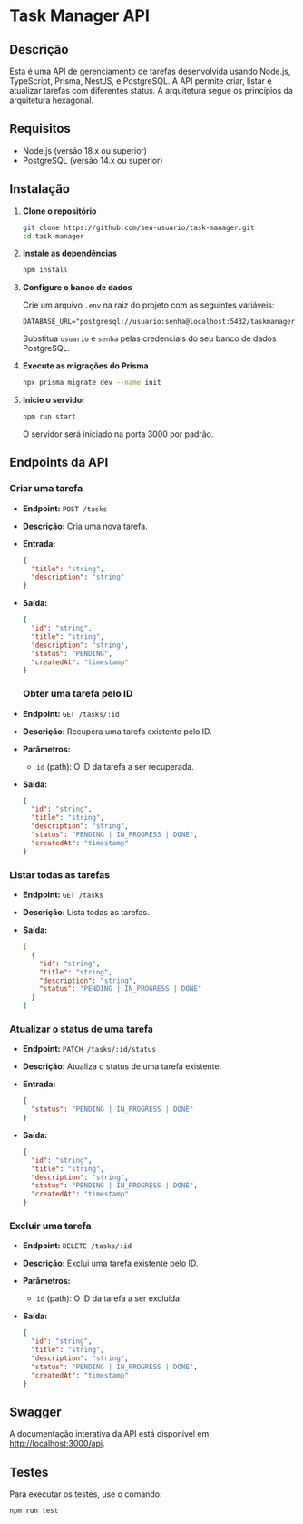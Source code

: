 # Task Manager API

## Descrição

Esta é uma API de gerenciamento de tarefas desenvolvida usando Node.js, TypeScript, Prisma, NestJS, e PostgreSQL. A API permite criar, listar e atualizar tarefas com diferentes status. A arquitetura segue os princípios da arquitetura hexagonal.

## Requisitos

- Node.js (versão 18.x ou superior)
- PostgreSQL (versão 14.x ou superior)

## Instalação

1. **Clone o repositório**

   ```bash
   git clone https://github.com/seu-usuario/task-manager.git
   cd task-manager
   ```

2. **Instale as dependências**

   ```bash
   npm install
   ```

3. **Configure o banco de dados**

   Crie um arquivo `.env` na raiz do projeto com as seguintes variáveis:

   ```env
   DATABASE_URL="postgresql://usuario:senha@localhost:5432/taskmanager"
   ```

   Substitua `usuario` e `senha` pelas credenciais do seu banco de dados PostgreSQL.

4. **Execute as migrações do Prisma**

   ```bash
   npx prisma migrate dev --name init
   ```

5. **Inicie o servidor**

   ```bash
   npm run start
   ```

   O servidor será iniciado na porta 3000 por padrão.

## Endpoints da API

### Criar uma tarefa

- **Endpoint:** `POST /tasks`
- **Descrição:** Cria uma nova tarefa.
- **Entrada:**

  ```json
  {
    "title": "string",
    "description": "string"
  }
  ```

- **Saída:**

  ```json
  {
    "id": "string",
    "title": "string",
    "description": "string",
    "status": "PENDING",
    "createdAt": "timestamp"
  }
  ```

  ### Obter uma tarefa pelo ID

- **Endpoint:** `GET /tasks/:id`
- **Descrição:** Recupera uma tarefa existente pelo ID.
- **Parâmetros:**

  - `id` (path): O ID da tarefa a ser recuperada.

- **Saída:**

  ```json
  {
    "id": "string",
    "title": "string",
    "description": "string",
    "status": "PENDING | IN_PROGRESS | DONE",
    "createdAt": "timestamp"
  }
  ```

### Listar todas as tarefas

- **Endpoint:** `GET /tasks`
- **Descrição:** Lista todas as tarefas.
- **Saída:**

  ```json
  [
    {
      "id": "string",
      "title": "string",
      "description": "string",
      "status": "PENDING | IN_PROGRESS | DONE"
    }
  ]
  ```

### Atualizar o status de uma tarefa

- **Endpoint:** `PATCH /tasks/:id/status`
- **Descrição:** Atualiza o status de uma tarefa existente.
- **Entrada:**

  ```json
  {
    "status": "PENDING | IN_PROGRESS | DONE"
  }
  ```

- **Saída:**

  ```json
  {
    "id": "string",
    "title": "string",
    "description": "string",
    "status": "PENDING | IN_PROGRESS | DONE",
    "createdAt": "timestamp"
  }
  ```

### Excluir uma tarefa

- **Endpoint:** `DELETE /tasks/:id`
- **Descrição:** Exclui uma tarefa existente pelo ID.
- **Parâmetros:**

  - `id` (path): O ID da tarefa a ser excluída.

- **Saída:**

  ```json
  {
    "id": "string",
    "title": "string",
    "description": "string",
    "status": "PENDING | IN_PROGRESS | DONE",
    "createdAt": "timestamp"
  }
  ```

## Swagger

A documentação interativa da API está disponível em [http://localhost:3000/api](http://localhost:3000/api).

## Testes

Para executar os testes, use o comando:

```bash
npm run test
```
